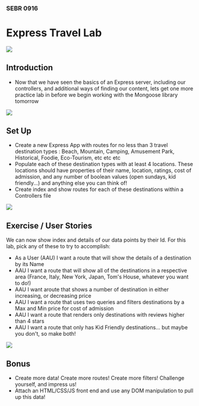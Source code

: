 ### SEBR 0916

# Express Travel Lab

![](https://pbs.twimg.com/media/EJXHM0VXsAIFczi.jpg)

## Introduction
- Now that we have seen the basics of an Express server, including our controllers, and additional ways of finding our content, lets get one more practice lab in before we begin working with the Mongoose library tomorrow

![](https://prod-ripcut-delivery.disney-plus.net/v1/variant/disney/A8F03F860DC0D97F9ECFF7C436A4336E024F3A4CDB6D1C85F095FE63D5D342C7/scale?width=440&aspectRatio=1.78&format=webp)

## Set Up

- Create a new Express App with routes for no less than 3 travel destination types : Beach, Mountain, Camping, Amusement Park, Historical, Foodie, Eco-Tourism, etc etc etc
- Populate each of these destination types with at least 4 locations. These locations should have properties of their name, location, ratings, cost of admission, and any number of boolean values (open sundays, kid friendly...) and anything else you can think of!
- Create index and show routes for each of these destinations within a Controllers file
  
![](https://static1.srcdn.com/wordpress/wp-content/uploads/2020/08/Simpsons-Tall-Tales.jpg)

## Exercise / User Stories

We can now show index and details of our data points by their Id. For this lab, pick any of these to try to accomplish:

- As a User (AAU) I want a route that will show the details of a destination by its Name
- AAU I want a route that will show all of the destinations in a respective area (France, Italy, New York, Japan, Tom's House, whatever you want to do!)
- AAU I want aroute that shows a number of destination in either increasing, or decreasing price
- AAU I want a route that uses two queries and filters destinations by a Max and Min price for cost of admission
- AAU I want a route that renders only destinations with reviews higher than 4 stars
- AAU I want a route that only has Kid Friendly destinations... but maybe you don't, so make both!
  
![](https://reviewnebula.wordpress.com/wp-content/uploads/2020/05/simpson-safari.jpg)

## Bonus
- Create more data! Create more routes! Create more filters! Challenge yourself, and impress us!
- Attach an HTML/CSS/JS front end and use any DOM manipulation to pull up this data!

